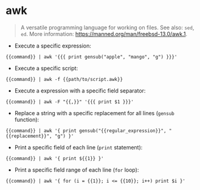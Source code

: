 # awk

> A versatile programming language for working on files.
> See also: `sed`, `ed`.
> More information: <https://manned.org/man/freebsd-13.0/awk.1>.

- Execute a specific expression:

`{{command}} | awk '{{{ print gensub("apple", "mango", "g") }}}'`

- Execute a specific script:

`{{command}} | awk -f {{path/to/script.awk}}`

- Execute a expression with a specific field separator:

`{{command}} | awk -F "{{,}}" '{{{ print $1 }}}'`

- Replace a string with a specific replacement for all lines (`gensub` function):

`{{command}} | awk '{ print gensub("{{regular_expression}}", "{{replacement}}", "g") }'`

- Print a specific field of each line (`print` statement):

`{{command}} | awk '{ print ${{1}} }'`

- Print a specific field range of each line (`for` loop):

`{{command}} | awk '{ for (i = {{1}}; i <= {{10}}; i++) print $i }'`
